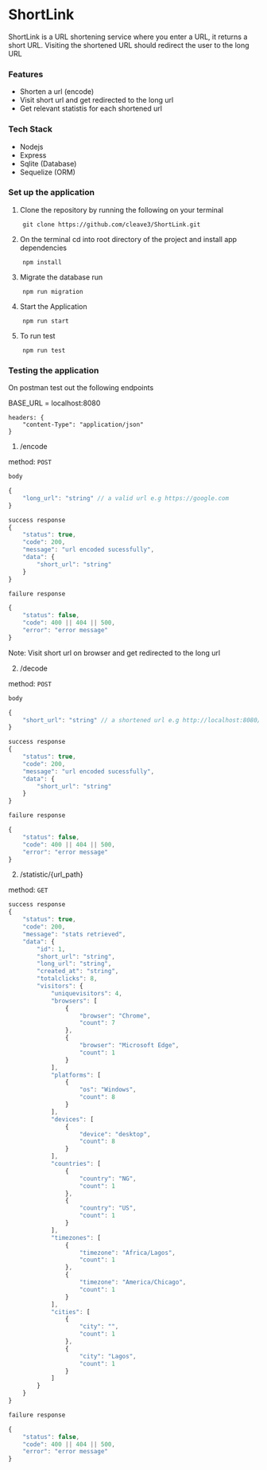 # ShortLink

ShortLink is a URL shortening service where you enter a URL, it returns a short URL. Visiting the shortened URL should redirect the user to the long URL

### Features

- Shorten a url (encode)
- Visit short url and get redirected to the long url
- Get relevant statistis for each shortened url

### Tech Stack

- Nodejs
- Express
- Sqlite (Database)
- Sequelize (ORM)

### Set up the application

1.  Clone the repository by running the following on your terminal

```
    git clone https://github.com/cleave3/ShortLink.git
```

2.  On the terminal cd into root directory of the project and install app dependencies

```
    npm install
```

3. Migrate the database run

```
    npm run migration
```

4.  Start the Application

```
    npm run start
```

5.  To run test

```
    npm run test
```

### Testing the application

On postman test out the following endpoints

BASE_URL = localhost:8080

```
headers: {
    "content-Type": "application/json"
}

```

1. /encode

method: `POST`

```js
body

{
    "long_url": "string" // a valid url e.g https://google.com
}

success response
{
    "status": true,
    "code": 200,
    "message": "url encoded sucessfully",
    "data": {
        "short_url": "string"
    }
}

failure response

{
    "status": false,
    "code": 400 || 404 || 500,
    "error": "error message"
}

```

Note: Visit short url on browser and get redirected to the long url

2. /decode

method: `POST`

```js
body

{
    "short_url": "string" // a shortened url e.g http://localhost:8080/6g3etestf
}

success response
{
    "status": true,
    "code": 200,
    "message": "url encoded sucessfully",
    "data": {
        "short_url": "string"
    }
}

failure response

{
    "status": false,
    "code": 400 || 404 || 500,
    "error": "error message"
}
```

2. /statistic/{url_path}

method: `GET`

```js
success response
{
    "status": true,
    "code": 200,
    "message": "stats retrieved",
    "data": {
        "id": 1,
        "short_url": "string",
        "long_url": "string",
        "created_at": "string",
        "totalclicks": 8,
        "visitors": {
            "uniquevisitors": 4,
            "browsers": [
                {
                    "browser": "Chrome",
                    "count": 7
                },
                {
                    "browser": "Microsoft Edge",
                    "count": 1
                }
            ],
            "platforms": [
                {
                    "os": "Windows",
                    "count": 8
                }
            ],
            "devices": [
                {
                    "device": "desktop",
                    "count": 8
                }
            ],
            "countries": [
                {
                    "country": "NG",
                    "count": 1
                },
                {
                    "country": "US",
                    "count": 1
                }
            ],
            "timezones": [
                {
                    "timezone": "Africa/Lagos",
                    "count": 1
                },
                {
                    "timezone": "America/Chicago",
                    "count": 1
                }
            ],
            "cities": [
                {
                    "city": "",
                    "count": 1
                },
                {
                    "city": "Lagos",
                    "count": 1
                }
            ]
        }
    }
}

failure response

{
    "status": false,
    "code": 400 || 404 || 500,
    "error": "error message"
}
```
